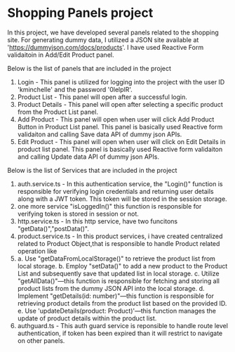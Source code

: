 # Shopping Panels project 
In this project, we have developed several panels related to the shopping site. For generating dummy data, 
I utilized a JSON site available at 'https://dummyjson.com/docs/products'.
I have used Reactive Form validaitoin in Add/Edit Product panel. 

Below is the list of panels that are included in the project 
1. Login - This panel is utilized for logging into the project with the user ID 'kminchelle' and the password '0lelplR'.
2. Product List - This panel will open after a successful login. 
3. Product Details - This panel will open after selecting a specific product from the Product List panel.
4. Add Product - This panel will open when user will click Add Product Button in Product List panel. This panel is basically used Reactive form validaiton and calling Save data API of dummy json APIs.
5. Edit Product - This panel will open when user will click on Edit Details in product list panel. This panel is basically used Reactive form validaiton and calling Update data API of dummy json APIs.

Below is the list of Services that are included in the project
1. auth.service.ts - In this authentication service, the "Login()" function is responsible for verifying login credentials and returning user details along with a JWT token. This token will be stored in the session storage.
2. one more service "isLoggedIn()" this function is responsible for verifying token is stored in session or not.
3. http.service.ts - In this http service, have two funcitons "getData()","postData()".
5. product.service.ts - In this product services, i have created centralized related to Product Object,that is responsible to handle Product related operation like
6.   a. Use "getDataFromLocalStorage()" to retrieve the product list from local storage.
    b. Employ "setData()" to add a new product to the Product List and subsequently save that updated list in local storage.
    c. Utilize "getAllData()"—this function is responsible for fetching and storing all product lists from the dummy JSON API into the local storage.
    d. Implement "getDetails(id: number)"—this function is responsible for retrieving product details from the product list based on the provided ID.
    e. Use 'updateDetails(product: Product)'—this function manages the update of product details within the product list.
9. authguard.ts - This auth guard service is reponsible to handle route level authentication, if token has been expired than it will restrict to navigate on other panels.
    

